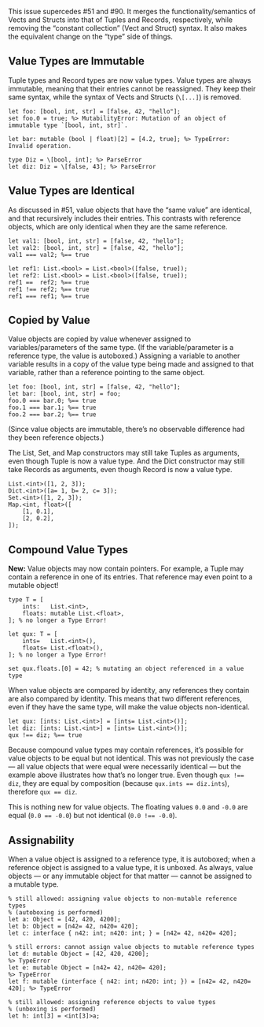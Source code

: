 This issue supercedes #51 and #90. It merges the functionality/semantics of Vects and Structs into that of Tuples and Records, respectively, while removing the “constant collection” (Vect and Struct) syntax. It also makes the equivalent change on the “type” side of things.

## Value Types are Immutable
Tuple types and Record types are now value types. Value types are always immutable, meaning that their entries cannot be reassigned. They keep their same syntax, while the syntax of Vects and Structs (`\[...]`) is removed.
```cp
let foo: [bool, int, str] = [false, 42, "hello"];
set foo.0 = true; %> MutabilityError: Mutation of an object of immutable type `[bool, int, str]`.

let bar: mutable (bool | float)[2] = [4.2, true]; %> TypeError: Invalid operation.

type Diz = \[bool, int]; %> ParseError
let diz: Diz = \[false, 43]; %> ParseError
```

## Value Types are Identical
As discussed in #51, value objects that have the “same value” are identical, and that recursively includes their entries. This contrasts with reference objects, which are only identical when they are the same reference.
```cp
let val1: [bool, int, str] = [false, 42, "hello"];
let val2: [bool, int, str] = [false, 42, "hello"];
val1 === val2; %== true

let ref1: List.<bool> = List.<bool>([false, true]);
let ref2: List.<bool> = List.<bool>([false, true]);
ref1 ==  ref2; %== true
ref1 !== ref2; %== true
ref1 === ref1; %== true
```

## Copied by Value
Value objects are copied by value whenever assigned to variables/parameters of the same type. (If the variable/parameter is a reference type, the value is autoboxed.) Assigning a variable to another variable results in a copy of the value type being made and assigned to that variable, rather than a reference pointing to the same object.
```cp
let foo: [bool, int, str] = [false, 42, "hello"];
let bar: [bool, int, str] = foo;
foo.0 === bar.0; %== true
foo.1 === bar.1; %== true
foo.2 === bar.2; %== true
```
(Since value objects are immutable, there’s no observable difference had they been reference objects.)

The List, Set, and Map constructors may still take Tuples as arguments, even though Tuple is now a value type. And the Dict constructor may still take Records as arguments, even though Record is now a value type.
```cp
List.<int>([1, 2, 3]);
Dict.<int>([a= 1, b= 2, c= 3]);
Set.<int>([1, 2, 3]);
Map.<int, float>([
	[1, 0.1],
	[2, 0.2],
]);
```

## Compound Value Types
**New:** Value objects may now contain pointers. For example, a Tuple may contain a reference in one of its entries. That reference may even point to a mutable object!
```cp
type T = [
	ints:   List.<int>,
	floats: mutable List.<float>,
]; % no longer a Type Error!

let qux: T = [
	ints=   List.<int>(),
	floats= List.<float>(),
]; % no longer a Type Error!

set qux.floats.[0] = 42; % mutating an object referenced in a value type
```
When value objects are compared by identity, any references they contain are also compared by identity. This means that two different references, even if they have the same type, will make the value objects non-identical.
```cp
let qux: [ints: List.<int>] = [ints= List.<int>()];
let diz: [ints: List.<int>] = [ints= List.<int>()];
qux !== diz; %== true
```
Because compound value types may contain references, it’s possible for value objects to be equal but not identical. This was not previously the case — all value objects that were equal were necessarily identical — but the example above illustrates how that’s no longer true. Even though `qux !== diz`, they are equal by composition (because `qux.ints == diz.ints`), therefore `qux == diz`.

This is nothing new for value objects. The floating values `0.0` and `-0.0` are equal (`0.0 == -0.0`) but not identical (`0.0 !== -0.0`).

## Assignability
When a value object is assigned to a reference type, it is autoboxed;
when a reference object is assigned to a value type, it is unboxed.
As always, value objects — or any immutable object for that matter — cannot be assigned to a mutable type.
```cp
% still allowed: assigning value objects to non-mutable reference types
% (autoboxing is performed)
let a: Object = [42, 420, 4200];
let b: Object = [n42= 42, n420= 420];
let c: interface { n42: int; n420: int; } = [n42= 42, n420= 420];

% still errors: cannot assign value objects to mutable reference types
let d: mutable Object = [42, 420, 4200];                                    %> TypeError
let e: mutable Object = [n42= 42, n420= 420];                               %> TypeError
let f: mutable (interface { n42: int; n420: int; }) = [n42= 42, n420= 420]; %> TypeError

% still allowed: assigning reference objects to value types
% (unboxing is performed)
let h: int[3] = <int[3]>a;
```
